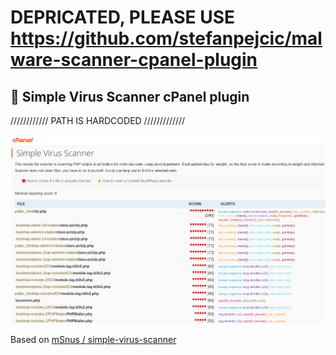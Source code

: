 # DEPRICATED, PLEASE USE https://github.com/stefanpejcic/malware-scanner-cpanel-plugin

</hr>

## 🔴 Simple Virus Scanner cPanel plugin

//////////// PATH IS HARDCODED /////////////

<img src="https://raw.githubusercontent.com/stefanpejcic/simple-virus-scanner-cpanel-plugin/main/assets/img/screenshot.png"></img>


Based on  <a href="https://github.com/mSnus/simple-virus-scanner">mSnus / simple-virus-scanner</a>
